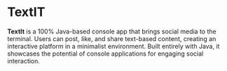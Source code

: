 # TextIT
**TextIt** is a 100% Java-based console app that brings social media to the terminal. Users can post, like, and share text-based content, creating an interactive platform in a minimalist environment. Built entirely with Java, it showcases the potential of console applications for engaging social interaction.
